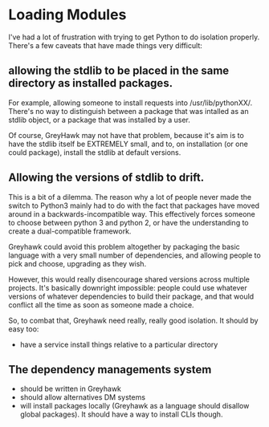 # Loading Modules

I've had a lot of frustration with trying to get Python to do
isolation properly. There's a few caveats that have made things very difficult:

## allowing the stdlib to be placed in the same directory as installed packages.

For example, allowing someone to install requests into /usr/lib/pythonXX/. There's no way
to distinguish between a package that was intalled as an stdlib object, or a package that was
installed by a user.

Of course, GreyHawk may not have that problem, because it's aim is to have the stdlib itself be EXTREMELY small, and
to, on installation (or one could package), install the stdlib at default versions.

## Allowing the versions of stdlib to drift.

This is a bit of a dilemma. The reason why a lot of people never made
the switch to Python3 mainly had to do with the fact that packages
have moved around in a backwards-incompatible way. This effectively
forces someone to choose between python 3 and python 2, or have the
understanding to create a dual-compatible framework.

Greyhawk could avoid this problem altogether by packaging the basic language with a very small number of dependencies, and
allowing people to pick and choose, upgrading as they wish.

However, this would really disencourage shared versions across
multiple projects. It's basically downright impossible: people could
use whatever versions of whatever dependencies to build their package,
and that would conflict all the time as soon as someone made a choice.

So, to combat that, Greyhawk need really, really good isolation. It should by easy too:

* have a service install things relative to a particular directory


## The dependency managements system

* should be written in Greyhawk
* should allow alternatives DM systems
* will install packages locally (Greyhawk as a language should
  disallow global packages). It should have a way to install CLIs
  though.
